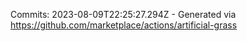 Commits: 2023-08-09T22:25:27.294Z - Generated via https://github.com/marketplace/actions/artificial-grass
<br>
